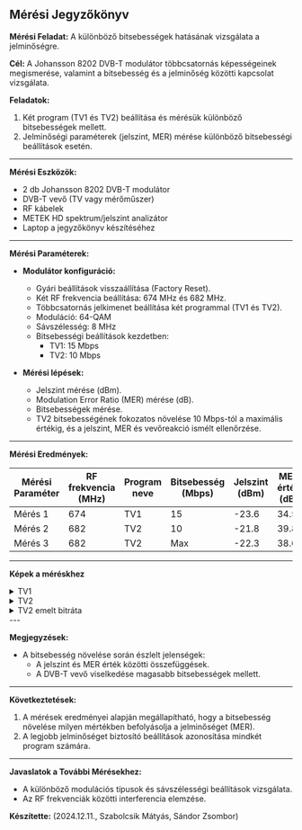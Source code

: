 ## Mérési Jegyzőkönyv


**Mérési Feladat:**
A különböző bitsebességek hatásának vizsgálata a jelminőségre.

**Cél:**
A Johansson 8202 DVB-T modulátor többcsatornás képességeinek megismerése, valamint a bitsebesség és a jelminőség közötti kapcsolat vizsgálata.

**Feladatok:**

1. Két program (TV1 és TV2) beállítása és mérésük különböző bitsebességek mellett.
2. Jelminőségi paraméterek (jelszint, MER) mérése különböző bitsebességi beállítások esetén.

---

**Mérési Eszközök:**

- 2 db Johansson 8202 DVB-T modulátor
- DVB-T vevő (TV vagy mérőműszer)
- RF kábelek
- METEK HD spektrum/jelszint analizátor
- Laptop a jegyzőkönyv készítéséhez

---

**Mérési Paraméterek:**

- **Modulátor konfiguráció:**

  - Gyári beállítások visszaállítása (Factory Reset).
  - Két RF frekvencia beállítása: 674 MHz és 682 MHz.
  - Többcsatornás jelkimenet beállítása két programmal (TV1 és TV2).
  - Moduláció: 64-QAM
  - Sávszélesség: 8 MHz
  - Bitsebességi beállítások kezdetben:
    - TV1: 15 Mbps
    - TV2: 10 Mbps

- **Mérési lépések:**

  - Jelszint mérése (dBm).
  - Modulation Error Ratio (MER) mérése (dB).
  - Bitsebességek mérése.
  - TV2 bitsebességének fokozatos növelése 10 Mbps-tól a maximális értékig, és a jelszint, MER és vevőreakció ismélt ellenőrzése.

---

**Mérési Eredmények:**

| Mérési Paraméter | RF frekvencia (MHz) | Program neve | Bitsebesség (Mbps) | Jelszint (dBm) | MER érték (dB) |
| ---------------- | ------------------- | ------------ | ------------------ | -------------- | -------------- |
| Mérés 1          | 674                 | TV1          | 15                 | -23.6          | 34.5           |
| Mérés 2          | 682                 | TV2          | 10                 | -21.8          | 39.8           |
| Mérés 3          | 682                 | TV2          | Max                | -22.3          | 38.6           |

---
**Képek a méréskhez**
<details>
  <summary>TV1</summary>
    <details>
      <summary>TV</summary>
      <img src="https://github.com/user-attachments/assets/6434e11e-c51d-4914-9af4-0e1055eaf317">
    </details>
    <details>
       <summary>Spect</summary>
      <img src="https://github.com/user-attachments/assets/7991c104-cb53-4137-88d8-1928b98bb752">
    </details>
    <details>
      <summary>Meter</summary>
      <img src="https://github.com/user-attachments/assets/01179ba0-5c07-4152-a648-26fcaac11a1e">
    </details>
</details>

<details>
  <summary>TV2</summary>
    <details>
      <summary>TV</summary>
      <img src="https://github.com/user-attachments/assets/d627744e-eaff-4312-847e-e9d84b39c80b">
    </details>
    <details>
       <summary>Spect</summary>
      <img src="https://github.com/user-attachments/assets/2a9ea7e5-b65f-484e-bea9-c60b098a2dd2">
    </details>
    <details>
      <summary>Meter</summary>
      <img src="https://github.com/user-attachments/assets/23c92924-1d79-4c9f-9c60-94dcac9c2c00">
    </details>
</details>

<details>
  <summary>TV2 emelt bitráta</summary>
    <details>
      <summary>TV</summary>
      <img src="https://github.com/user-attachments/assets/6b281ed9-2002-4802-97ea-a4e6c462424f">
    </details>
    <details>
       <summary>Spect</summary>
      <img src="https://github.com/user-attachments/assets/04958cd2-891e-4f7e-a9d5-cee12bb6fe73">
    </details>
    <details>
      <summary>Meter</summary>
      <img src="https://github.com/user-attachments/assets/a9764102-0efb-411e-9485-2629344bf0c1">
    </details>
</details>
---

**Megjegyzések:**

- A bitsebesség növelése során észlelt jelenségek:
  - A jelszint és MER érték közötti összefüggések.
  - A DVB-T vevő viselkedése magasabb bitsebességek mellett.

---

**Következtetések:**

1. A mérések eredményei alapján megállapítható, hogy a bitsebesség növelése milyen mértékben befolyásolja a jelminőséget (MER).
2. A legjobb jelminőséget biztosító beállítások azonosítása mindkét program számára.

---

**Javaslatok a További Mérésekhez:**

- A különböző modulációs típusok és sávszélességi beállítások vizsgálata.
- Az RF frekvenciák közötti interferencia elemzése.

**Készítette:**
(2024.12.11., Szabolcsik Mátyás, Sándor Zsombor)
